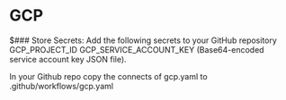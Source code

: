 # GCP

$### Store Secrets: Add the following secrets to your GitHub repository
GCP_PROJECT_ID
GCP_SERVICE_ACCOUNT_KEY (Base64-encoded service account key JSON file).

In your Github repo copy the connects of gcp.yaml to .github/workflows/gcp.yaml
